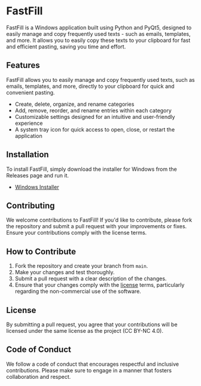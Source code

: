# FastFill

FastFill is a Windows application built using Python and PyQt5, designed to easily manage and copy frequently used texts - such as emails, templates, and more. It allows you to easily copy these texts to your clipboard for fast and efficient pasting, saving you time and effort.

## Features

FastFill allows you to easily manage and copy frequently used texts, such as emails, templates, and more, directly to your clipboard for quick and convenient pasting.

- Create, delete, organize, and rename categories
- Add, remove, reorder, and rename entries within each category
- Customizable settings designed for an intuitive and user-friendly experience
- A system tray icon for quick access to open, close, or restart the application

## Installation

To install FastFill, simply download the installer for Windows from the Releases page and run it.

- [Windows Installer](https://github.com/PaulK6803/FastFill/releases)

## Contributing

We welcome contributions to FastFill! If you'd like to contribute, please fork the repository and submit a pull request with your improvements or fixes. Ensure your contributions comply with the license terms.

## How to Contribute

1. Fork the repository and create your branch from `main`.
2. Make your changes and test thoroughly.
3. Submit a pull request with a clear description of the changes.
4. Ensure that your changes comply with the [license](LICENSE.md) terms, particularly regarding the non-commercial use of the software.

## License

By submitting a pull request, you agree that your contributions will be licensed under the same license as the project (CC BY-NC 4.0).

## Code of Conduct

We follow a code of conduct that encourages respectful and inclusive contributions. Please make sure to engage in a manner that fosters collaboration and respect.
